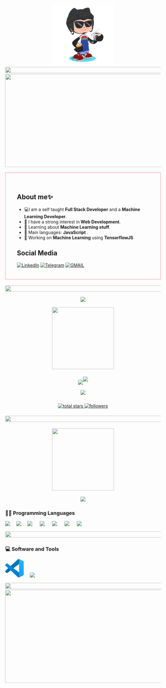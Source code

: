 <p align="center">
<p align="center">
<img src="https://raw.githubusercontent.com/AhmedFathyDev/AhmedFathyDev/main/GitHub.png" alt="GitHub Octocat Drinking a Cup of Coffee" height="200">
<!--📏LINE-->
<img src="https://i.imgur.com/dBaSKWF.gif" height="20" width="1000">
<!--🖼️Likky-->
<img src="https://i.imgur.com/OvK5vct.gif" height="300" width="2000">
<div style="border:2px solid pink ;padding:36px">

## About me✨

- 💻I am a self taught <b>Full Stack Developer</b> and a <b>Machine Learning Developer</b>.
- 📝 I have a strong interest in<b> Web Development</b>.
- 🌱 Learning about <b> Machine Learning stuff</b>.
- 🌟 Main languages: <b> JavaScript </b>.
  </br>
- 🔭 Working on <b>Machine Learning</b> using <b>TensorflowJS</b>

## Social Media

  <div align=left>
        <a href="https://www.linkedin.com/in/likhith-bavisetti-57b042238/"><img src="https://camo.githubusercontent.com/a80d00f23720d0bc9f55481cfcd77ab79e141606829cf16ec43f8cacc7741e46/68747470733a2f2f696d672e736869656c64732e696f2f62616467652f4c696e6b6564496e2d3030373742353f7374796c653d666f722d7468652d6261646765266c6f676f3d6c696e6b6564696e266c6f676f436f6c6f723d7768697465" alt="LinkedIn" /></a>
        <a href="https://t.me/Likky1030"><img src="https://camo.githubusercontent.com/cf4ed981404024c1adfc79d5575c4edf1836c4fe36b24b03383ece888cef7e29/68747470733a2f2f696d672e736869656c64732e696f2f62616467652f54656c656772616d2d3243413545303f7374796c653d666f722d7468652d6261646765266c6f676f3d74656c656772616d266c6f676f436f6c6f723d7768697465" alt="Telegram" /></a>
        <a href="mailto:likhithbavisetti@gmail.com"><img src="https://camo.githubusercontent.com/571384769c09e0c66b45e39b5be70f68f552db3e2b2311bc2064f0d4a9f5983b/68747470733a2f2f696d672e736869656c64732e696f2f62616467652f476d61696c2d4431343833363f7374796c653d666f722d7468652d6261646765266c6f676f3d676d61696c266c6f676f436f6c6f723d7768697465" alt="GMAIL" /></a>
</div>

</div>

<p align="center">
<p align="center">
<!--📏LINE-->
<p align="center">

<p align="center">

<h4 align="center">

</h4>
<p align="center">
<img src="https://i.imgur.com/dBaSKWF.gif" height="20" width="1000">
<p align="center">
<img src="https://i.imgur.com/YCw47Dm.gif">
<!--🖼️OCTOCAT-->
<p align="center">
<img src="https://media.giphy.com/media/IP7sarl7C5lSFCw9rG/giphy.gif"  width="200px" height="200px" style="margin-bottom:10px">
<p align="center">
<img src="https://github-readme-stats.vercel.app/api?username=Likhith1030&show_icons=true&theme=merko"><img src="https://github-readme-streak-stats.herokuapp.com?user=Likhith1030&theme=merko&date_format=M%20j%5B%2C%20Y%5D" style="margin-bottom:10px">
<p align="center">
<a href="https://github.com/trinib/AdGuard-WireGuard-Unbound-Cloudflare"><img src="https://github-readme-stats.vercel.app/api/top-langs/?username=Likhith1030&layout=compact&theme=merko" style="margin-bottom:10px">
<p align="center">
<p align="center">
  <a href="https://github.com/trinib?tab=repositories&sort=stargazers">
    <img alt="total stars" title="Total stars on GitHub" src="https://custom-icon-badges.herokuapp.com/badge/dynamic/json?logo=star&color=55960c&labelColor=488207&label=Stars&style=for-the-badge&query=%24.stars&url=https://api.github-star-counter.workers.dev/user/Likhith1030"/></a><a href="https://github.com/Likhith1030?tab=followers"><a href="https://github.com/Likhith1030?tab=followers">
    <img alt="followers" title="Follow me on Github" src="https://custom-icon-badges.herokuapp.com/github/followers/Likhith1030?color=23960c&labelColor=188207&style=for-the-badge&logo=person-add&label=Followers&logoColor=white"/></a>

<h4 align="right">
<h3 align="center">
<!--📏LINE-->
<img src="https://i.imgur.com/dBaSKWF.gif" height="20" width="1000">
<p align="center">
<!--🐱CAT-->
<p align="center">
<img src="https://media.giphy.com/media/WUlplcMpOCEmTGBtBW/giphy.gif" width="200" height="200">
<!--🤔INTERESTTITLE-->
<p align="center">
<img src="https://i.imgur.com/ozEwbHs.gif">
<!--🖼️🖼️INTERSTLOGOS-->
<p align="center">

### 👨‍💻 Programming Languages

<img style="margin-right: 20px" src="https://www.vectorlogo.zone/logos/w3_html5/w3_html5-icon.svg" width="60"><img style="margin-right: 20px" src="https://www.vectorlogo.zone/logos/w3_css/w3_css-icon.svg" width="60"><img style="margin-right: 20px" src="https://www.vectorlogo.zone/logos/javascript/javascript-icon.svg" width="60">
<img src="https://www.vectorlogo.zone/logos/getbootstrap/getbootstrap-icon.svg" width="60"> <span style="margin-right: 20px"></span>
<img style="margin-right: 20px" src="https://www.vectorlogo.zone/logos/reactjs/reactjs-icon.svg" width="60">
<img style="margin-right: 20px" src="https://www.vectorlogo.zone/logos/nodejs/nodejs-ar21.svg" width="160">
<img style="margin-right: 20px" src="https://www.vectorlogo.zone/logos/python/python-icon.svg" width="60">

<img src="https://i.imgur.com/dBaSKWF.gif" height="20" width="1000">

### 💻 Software and Tools

<img style="margin-right: 20px" src="https://raw.githubusercontent.com/github/explore/80688e429a7d4ef2fca1e82350fe8e3517d3494d/topics/visual-studio-code/visual-studio-code.png" width="60"><img src="https://www.vectorlogo.zone/logos/github/github-icon.svg" width="60">

<img src="https://i.imgur.com/dBaSKWF.gif" height="20" width="1000">

</h4>

  <img src="https://i.imgur.com/Eq0p09D.gif" height="300" width="2000">
